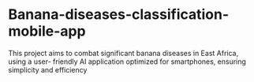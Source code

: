 # Banana-diseases-classification-mobile-app
This project aims to combat significant banana diseases in East Africa, using a user- friendly AI application optimized for smartphones, ensuring simplicity and efficiency
